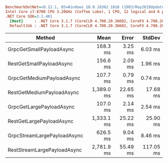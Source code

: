 ``` ini

BenchmarkDotNet=v0.12.1, OS=Windows 10.0.18362.1016 (1903/May2019Update/19H1)
Intel Core i7-8700 CPU 3.20GHz (Coffee Lake), 1 CPU, 12 logical and 6 physical cores
.NET Core SDK=3.1.401
  [Host]     : .NET Core 3.1.7 (CoreCLR 4.700.20.36602, CoreFX 4.700.20.37001), X64 RyuJIT
  DefaultJob : .NET Core 3.1.7 (CoreCLR 4.700.20.36602, CoreFX 4.700.20.37001), X64 RyuJIT


```
|                      Method |       Mean |    Error |    StdDev |
|---------------------------- |-----------:|---------:|----------:|
|    GrpcGetSmallPayloadAsync |   168.3 ms |  3.25 ms |   6.03 ms |
|    RestGetSmallPayloadAsync |   156.6 ms |  2.09 ms |   1.96 ms |
|   GrpcGetMediumPayloadAsync |   107.7 ms |  0.79 ms |   0.74 ms |
|   RestGetMediumPayloadAsync | 1,389.0 ms | 22.65 ms |  17.68 ms |
|    GrpcGetLargePayloadAsync |   107.0 ms |  2.14 ms |   2.54 ms |
|    RestGetLargePayloadAsync | 1,333.1 ms | 25.22 ms |  25.90 ms |
| GrpcStreamLargePayloadAsync |   626.5 ms |  9.04 ms |   8.46 ms |
| RestStreamLargePayloadAsync | 2,781.9 ms | 55.49 ms | 117.05 ms |
